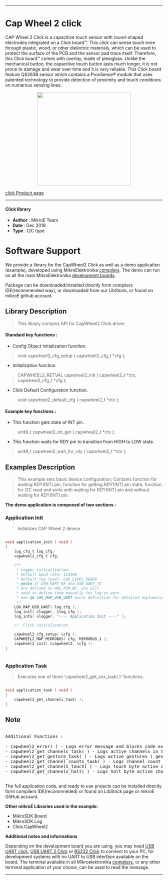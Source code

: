 

---
# Cap Wheel 2 click

CAP Wheel 2 Click is a capacitive touch sensor with round-shaped electrodes integrated on a Click board™. This click can sense touch even through plastic, wood, or other dielectric materials, which can be used to protect the surface of the PCB and the sensor pad trace itself. Therefore, this Click board™ comes with overlay, made of plexiglass. Unlike the mechanical button, the capacitive touch button lasts much longer, it is not prone to damage and wear over time and it is very reliable. This Click board feature QS263B sensor which contains a ProxSense® module that uses patented technology to provide detection of proximity and touch conditions on numerous sensing lines.

<p align="center">
  <img src="https://download.mikroe.com/images/click_for_ide/capwheel2_click.png" height=300px>
</p>

[click Product page](https://www.mikroe.com/cap-wheel-2-click)

---


#### Click library 

- **Author**        : MikroE Team
- **Date**          : Dec 2019.
- **Type**          : I2C type


# Software Support

We provide a library for the CapWheel2 Click 
as well as a demo application (example), developed using MikroElektronika 
[compilers](https://shop.mikroe.com/compilers). 
The demo can run on all the main MikroElektronika [development boards](https://shop.mikroe.com/development-boards).

Package can be downloaded/installed directly form compilers IDE(recommended way), or downloaded from our LibStock, or found on mikroE github account. 

## Library Description

> This library contains API for CapWheel2 Click driver.

#### Standard key functions :

- Config Object Initialization function.
> void capwheel2_cfg_setup ( capwheel2_cfg_t *cfg ); 
 
- Initialization function.
> CAPWHEEL2_RETVAL capwheel2_init ( capwheel2_t *ctx, capwheel2_cfg_t *cfg );

- Click Default Configuration function.
> void capwheel2_default_cfg ( capwheel2_t *ctx );


#### Example key functions :

- This function gets state of INT pin.
> uint8_t capwheel2_int_get ( capwheel2_t *ctx );
 
- This function waits for RDY pin to transition from HIGH to LOW state.
> uint8_t capwheel2_wait_for_rdy ( capwheel2_t *ctx );

## Examples Description

> This example sets basic device configuration; Contains function for waiting RDY(INT) pin, function for getting RDY(INT) pin state, function for I2C read and write with waiting for RDY(INT) pin and without waiting for RDY(INT) pin.

**The demo application is composed of two sections :**

### Application Init 

> Initializes CAP Wheel 2 device

```c

void application_init ( void )
{
    log_cfg_t log_cfg;
    capwheel2_cfg_t cfg;

    /** 
     * Logger initialization.
     * Default baud rate: 115200
     * Default log level: LOG_LEVEL_DEBUG
     * @note If USB_UART_RX and USB_UART_TX 
     * are defined as HAL_PIN_NC, you will 
     * need to define them manually for log to work. 
     * See @b LOG_MAP_USB_UART macro definition for detailed explanation.
     */
    LOG_MAP_USB_UART( log_cfg );
    log_init( &logger, &log_cfg );
    log_info( &logger, "---- Application Init ----" );

    //  Click initialization.

    capwheel2_cfg_setup( &cfg );
    CAPWHEEL2_MAP_MIKROBUS( cfg, MIKROBUS_1 );
    capwheel2_init( &capwheel2, &cfg );
}
  
```

### Application Task

> Executes one of three 'capwheel2_get_xxx_task( )' functions.

```c

void application_task ( void )
{
    capwheel2_get_channels_task( );
} 

```

## Note

<pre> 
Additional Functions :

- capwheel2_error( ) - Logs error message and blocks code execution in endless while loop
- capwheel2_get_channels_task( ) - Logs active channels in touch and halt bytes ( channels: CH0 - proximity channel, CH1, CH2, CH3 )
- capwheel2_get_gesture_task( ) - Logs active gestures ( gestures: tap, touch, proximity )
- capwheel2_get_channel_counts_task( ) - Logs channel count values for each channel
- capwheel2_get_channels_touch( ) - Logs touch byte active channels ( exectuted by 'capwheel2_get_channels_task( )' function )
- capwheel2_get_channels_halt( ) - Logs halt byte active channels ( exectuted by 'capwheel2_get_channels_task( )' function )

</pre> 

The full application code, and ready to use projects can be  installed directly form compilers IDE(recommneded) or found on LibStock page or mikroE GitHub accaunt.

**Other mikroE Libraries used in the example:** 

- MikroSDK.Board
- MikroSDK.Log
- Click.CapWheel2

**Additional notes and informations**

Depending on the development board you are using, you may need 
[USB UART click](https://shop.mikroe.com/usb-uart-click), 
[USB UART 2 Click](https://shop.mikroe.com/usb-uart-2-click) or 
[RS232 Click](https://shop.mikroe.com/rs232-click) to connect to your PC, for 
development systems with no UART to USB interface available on the board. The 
terminal available in all Mikroelektronika 
[compilers](https://shop.mikroe.com/compilers), or any other terminal application 
of your choice, can be used to read the message.



---

